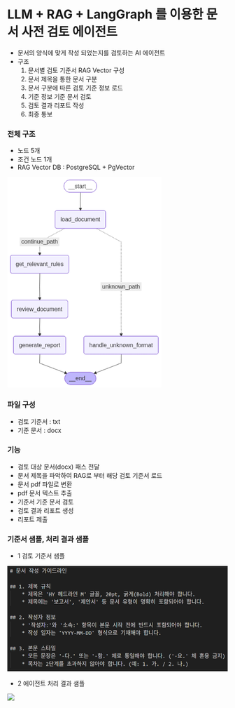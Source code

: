 # LLM + RAG + LangGraph 를 이용한 문서 사전 검토 에이전트
- 문서의 양식에 맞게 작성 되었는지를 검토하는 AI 에이전트
- 구조
    1. 문서별 검토 기준서 RAG Vector 구성
    2. 문서 제목을 통한 문서 구분
    3. 문서 구분에 따른 검토 기준 정보 로드
    4. 기준 정보 기준 문서 검토
    5. 검토 결과 리포트 작성
    6. 최종 통보

### 전체 구조
- 노드 5개
- 조건 노드 1개
- RAG Vector DB : PostgreSQL + PgVector
<img src='https://raw.githubusercontent.com/jwpark363/wantedoc/refs/heads/main/graph.png' height=480>

### 파일 구성
- 검토 기준서 : txt
- 기준 문서 : docx


### 기능
- 검토 대상 문서(docx) 패스 전달
- 문서 제목을 파악하여 RAG로 부터 해당 검토 기준서 로드
- 문서 pdf 파일로 변환
- pdf 문서 텍스트 추출
- 기준서 기준 문서 검토
- 검토 결과 리포트 생성
- 리포트 제출


### 기준서 샘플, 처리 결과 샘플
- 1 검토 기준서 샘플
<img src='https://raw.githubusercontent.com/jwpark363/wantedoc/refs/heads/main/document_rule.png' height=240>

- 2 에이전트 처리 결과 샘플
<img src='![./agent_result.png](https://raw.githubusercontent.com/jwpark363/wantedoc/refs/heads/main/agent_result.png)' height=400>